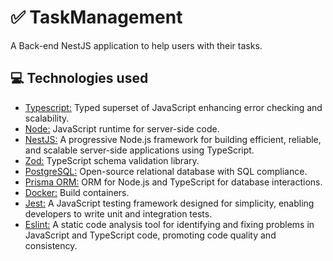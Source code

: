 # ✅ TaskManagement
A Back-end NestJS application to help users with their tasks.

## 💻 Technologies used
* [Typescript:](https://www.typescriptlang.org/) Typed superset of JavaScript enhancing error checking and scalability.
* [Node:](https://nodejs.org/en) JavaScript runtime for server-side code.
* [NestJS:](https://nestjs.com/) A progressive Node.js framework for building efficient, reliable, and scalable server-side applications using TypeScript.
* [Zod:](https://zod.dev/) TypeScript schema validation library.
* [PostgreSQL:](https://www.postgresql.org/) Open-source relational database with SQL compliance.
* [Prisma ORM:](https://www.prisma.io/) ORM for Node.js and TypeScript for database interactions.
* [Docker:](https://www.docker.com/) Build containers.
* [Jest:](https://jestjs.io/pt-BR/) A JavaScript testing framework designed for simplicity, enabling developers to write unit and integration tests.
* [Eslint:](https://eslint.org/) A static code analysis tool for identifying and fixing problems in JavaScript and TypeScript code, promoting code quality and consistency.
